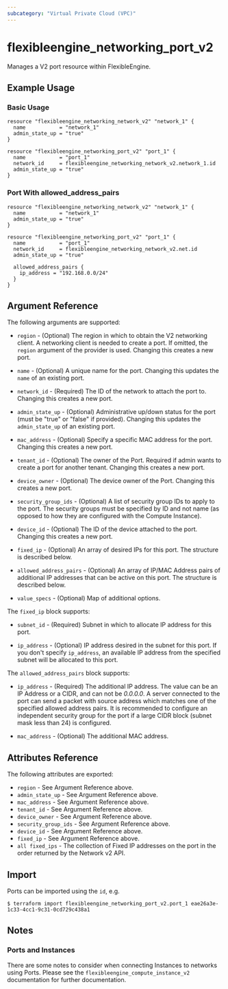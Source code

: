 ```yaml
---
subcategory: "Virtual Private Cloud (VPC)"
---
```


# flexibleengine\_networking\_port_v2

Manages a V2 port resource within FlexibleEngine.

## Example Usage

### Basic Usage

```hcl
resource "flexibleengine_networking_network_v2" "network_1" {
  name           = "network_1"
  admin_state_up = "true"
}

resource "flexibleengine_networking_port_v2" "port_1" {
  name           = "port_1"
  network_id     = flexibleengine_networking_network_v2.network_1.id
  admin_state_up = "true"
}
```

### Port With allowed_address_pairs

```hcl
resource "flexibleengine_networking_network_v2" "network_1" {
  name           = "network_1"
  admin_state_up = "true"
}

resource "flexibleengine_networking_port_v2" "port_1" {
  name           = "port_1"
  network_id     = flexibleengine_networking_network_v2.net.id
  admin_state_up = "true"

  allowed_address_pairs {
    ip_address = "192.168.0.0/24"
  }
}

```

## Argument Reference

The following arguments are supported:

* `region` - (Optional) The region in which to obtain the V2 networking client.
    A networking client is needed to create a port. If omitted, the
    `region` argument of the provider is used. Changing this creates a new
    port.

* `name` - (Optional) A unique name for the port. Changing this
    updates the `name` of an existing port.

* `network_id` - (Required) The ID of the network to attach the port to. Changing
    this creates a new port.

* `admin_state_up` - (Optional) Administrative up/down status for the port
    (must be "true" or "false" if provided). Changing this updates the
    `admin_state_up` of an existing port.

* `mac_address` - (Optional) Specify a specific MAC address for the port. Changing
    this creates a new port.

* `tenant_id` - (Optional) The owner of the Port. Required if admin wants
    to create a port for another tenant. Changing this creates a new port.

* `device_owner` - (Optional) The device owner of the Port. Changing this creates
    a new port.

* `security_group_ids` - (Optional) A list of security group IDs to apply to the
    port. The security groups must be specified by ID and not name (as opposed
    to how they are configured with the Compute Instance).

* `device_id` - (Optional) The ID of the device attached to the port. Changing this
    creates a new port.

* `fixed_ip` - (Optional) An array of desired IPs for this port. The structure is
    described below.

* `allowed_address_pairs` - (Optional) An array of IP/MAC Address pairs of additional IP
    addresses that can be active on this port. The structure is described below.

* `value_specs` - (Optional) Map of additional options.

The `fixed_ip` block supports:

* `subnet_id` - (Required) Subnet in which to allocate IP address for this port.

* `ip_address` - (Optional) IP address desired in the subnet for this port. If
    you don't specify `ip_address`, an available IP address from the specified
    subnet will be allocated to this port.

The `allowed_address_pairs` block supports:

* `ip_address` - (Required) The additional IP address. The value can be an IP Address or a CIDR,
    and can not be *0.0.0.0*. A server connected to the port can send a packet with source address
    which matches one of the specified allowed address pairs.
    It is recommended to configure an independent security group for the port if a large CIDR
    block (subnet mask less than 24) is configured.

* `mac_address` - (Optional) The additional MAC address.

## Attributes Reference

The following attributes are exported:

* `region` - See Argument Reference above.
* `admin_state_up` - See Argument Reference above.
* `mac_address` - See Argument Reference above.
* `tenant_id` - See Argument Reference above.
* `device_owner` - See Argument Reference above.
* `security_group_ids` - See Argument Reference above.
* `device_id` - See Argument Reference above.
* `fixed_ip` - See Argument Reference above.
* `all fixed_ips` - The collection of Fixed IP addresses on the port in the
  order returned by the Network v2 API.

## Import

Ports can be imported using the `id`, e.g.

```
$ terraform import flexibleengine_networking_port_v2.port_1 eae26a3e-1c33-4cc1-9c31-0cd729c438a1
```

## Notes

### Ports and Instances

There are some notes to consider when connecting Instances to networks using
Ports. Please see the `flexibleengine_compute_instance_v2` documentation for further
documentation.
